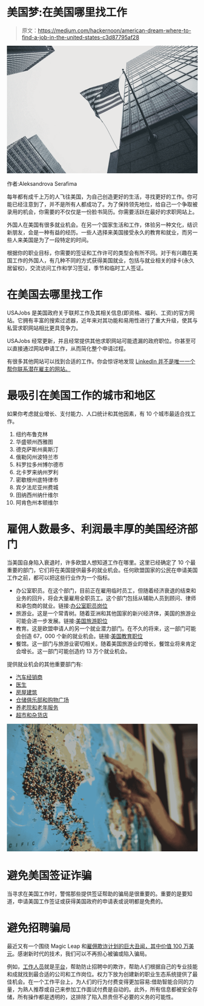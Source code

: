 # 美国梦:在美国哪里找工作

> 原文：<https://medium.com/hackernoon/american-dream-where-to-find-a-job-in-the-united-states-c3d87795af28>

![](img/52d08247d5d8295fd531e4a4619c04c8.png)

作者:Aleksandrova Serafima

每年都有成千上万的人飞往美国，为自己创造更好的生活，寻找更好的工作。你可能已经注意到了，并不是所有人都成功了。为了保持领先地位，给自己一个争取被录用的机会，你需要的不仅仅是一份脸书简历。你需要活跃在最好的求职网站上。

外国人在美国有很多就业机会。在另一个国家生活和工作，体验另一种文化，结识新朋友，会是一种有益的经历。一些人选择来美国接受永久的教育和就业，而另一些人来美国是为了一段特定的时间。

根据你的职业目标，你需要的签证和工作许可的类型会有所不同。对于有兴趣在美国工作的外国人，有几种不同的方式获得美国就业，包括与就业相关的绿卡(永久居留权)，交流访问工作和学习签证，季节和临时工人签证。

# 在美国去哪里找工作

USAJobs 是美国政府关于联邦工作及其相关信息(即资格、福利、工资)的官方网站。它拥有丰富的搜索过滤器，近年来对其功能和易用性进行了重大升级，使其与私营求职网站相比更具竞争力。

USAJobs 经常更新，并且经常提供其他求职网站可能遗漏的政府职位。你甚至可以直接通过网站申请工作，从而简化整个申请过程。

有很多其他网站可以找到合适的工作。你会惊讶地发现 [LinkedIn 并不是唯一一个帮你联系潜在雇主的网站。](https://hackernoon.com/job-search-top-linkedin-alternatives-302e9dc890fe)

# 最吸引在美国工作的城市和地区

如果你考虑就业增长、支付能力、人口统计和其他因素，有 10 个城市最适合找工作。

1.  纽约布鲁克林
2.  华盛顿州西雅图
3.  德克萨斯州奥斯汀
4.  俄勒冈州波特兰市
5.  科罗拉多州博尔德市
6.  北卡罗来纳州罗利
7.  密歇根州底特律市
8.  宾夕法尼亚州费城
9.  田纳西州纳什维尔
10.  阿肯色州本顿维尔

# 雇佣人数最多、利润最丰厚的美国经济部门

当美国自身陷入衰退时，许多欧盟人想知道工作在哪里。这里已经确定了 10 个最重要的部门，它们将在美国提供最多的就业机会。任何欧盟国家的公民在申请美国工作之前，都可以把这些行业作为一个指标。

*   办公室职员。在这个部门，目前正在雇用临时员工，但随着经济衰退的结束和业务的回升，将会大量雇用全职员工。这个部门包括从辅助人员到顾问、律师和承包商的就业。链接:[办公室职员岗位](http://www.indeed.com/jobs?q=Office+Staff+Jobs&indpubnum=1116184825573948&chnl=news.euspert)
*   旅游业。这是一个常青树。随着亚洲和其他国家的新兴经济体，美国的旅游业可能会进一步发展。链接:[美国旅游职位](http://www.indeed.com/jobs?q=tourism&indpubnum=1116184825573948&chnl=news.euspert)
*   教育。这是欧盟申请人的另一个就业潜力部门。在不久的将来，这一部门可能会创造 67，000 个新的就业机会。链接:[美国教育职位](http://www.indeed.com/jobs?q=education&indpubnum=1116184825573948&chnl=news.euspert)
*   餐馆。这一部门与旅游业密切相关。随着美国旅游业的增长，餐馆业将来肯定会增长。这一部门可能创造约 13 万个就业机会。

提供就业机会的其他重要部门有:

*   [汽车经销商](http://www.indeed.com/jobs?q=Car+dealerships&l=USA&indpubnum=1116184825573948&chnl=news.euspert)
*   [医生](http://www.indeed.com/jobs?q=doctors&l=USA&indpubnum=1116184825573948&chnl=news.euspert)
*   [房屋建筑](http://www.indeed.com/jobs?q=Home-building&indpubnum=1116184825573948&chnl=news.euspert)
*   [仓储俱乐部和购物广场](http://www.indeed.com/jobs?q=Warehouse+clubs&indpubnum=1116184825573948&chnl=news.euspert)
*   [养老院和老年服务](http://www.indeed.com/jobs?q=Nursing+homes+and+elderly+services&indpubnum=1116184825573948&chnl=news.euspert)
*   [超市和杂货店](http://www.indeed.com/jobs?q=Supermarket+and+grocery+stores&indpubnum=1116184825573948&chnl=news.euspert)

![](img/042613cfeff98ae2de862d317460a72a.png)

# 避免美国签证诈骗

当寻求在美国工作时，警惕那些提供签证帮助的骗局是很重要的。重要的是要知道，申请美国工作签证或获得美国政府的申请表或说明都是免费的。

# 避免招聘骗局

最近又有一个围绕 Magic Leap 和[雇佣欺诈计划的巨大丑闻，其中价值 100 万美元](https://hackernoon.com/bad-game-in-todays-recruitment-d1ccf6dc1acf)。感谢新时代的技术，我们可以不再担心被骗或陷入骗局。

例如，[工作人员](https://aworker.io/)就是[平台](https://hackernoon.com/tagged/platform)，帮助防止招聘中的欺诈，帮助人们根据自己的专业技能和成就找到最合适的公司和工作岗位。权力下放为创建新的职业生态系统提供了最佳机会。在一个工作平台上，为人们的行为付费变得更加容易:借助智能合同的力量，为熟人推荐或自己来参加工作面试付费是自动的。此外，所有信息都被安全存储，所有操作都是透明的，这排除了陷入昂贵但不必要的义务的可能性。
